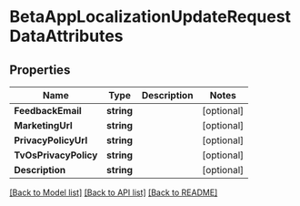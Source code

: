 # BetaAppLocalizationUpdateRequestDataAttributes

## Properties

Name | Type | Description | Notes
------------ | ------------- | ------------- | -------------
**FeedbackEmail** | **string** |  | [optional] 
**MarketingUrl** | **string** |  | [optional] 
**PrivacyPolicyUrl** | **string** |  | [optional] 
**TvOsPrivacyPolicy** | **string** |  | [optional] 
**Description** | **string** |  | [optional] 

[[Back to Model list]](../README.md#documentation-for-models) [[Back to API list]](../README.md#documentation-for-api-endpoints) [[Back to README]](../README.md)


